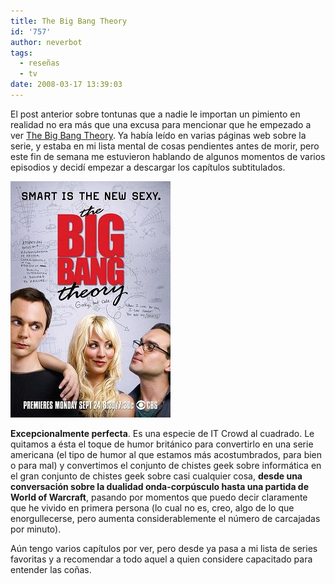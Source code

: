 ```yaml
---
title: The Big Bang Theory
id: '757'
author: neverbot
tags:
  - reseñas
  - tv
date: 2008-03-17 13:39:03
---
```


El post anterior sobre tontunas que a nadie le importan un pimiento en realidad no era más que una excusa para mencionar que he empezado a ver [The Big Bang Theory](http://en.wikipedia.org/wiki/Big_bang_theory). Ya había leído en varias páginas web sobre la serie, y estaba en mi lista mental de cosas pendientes antes de morir, pero este fin de semana me estuvieron hablando de algunos momentos de varios episodios y decidí empezar a descargar los capítulos subtitulados.

![The Big Bang Theory](./the-big-bang-theory/big_bang_theory.jpg "The Big Bang Theory")

**Excepcionalmente perfecta**. Es una especie de IT Crowd al cuadrado. Le quitamos a ésta el toque de humor británico para convertirlo en una serie americana (el tipo de humor al que estamos más acostumbrados, para bien o para mal) y convertimos el conjunto de chistes geek sobre informática en el gran conjunto de chistes geek sobre casi cualquier cosa, **desde una conversación sobre la dualidad onda-corpúsculo hasta una partida de World of Warcraft**, pasando por momentos que puedo decir claramente que he vivido en primera persona (lo cual no es, creo, algo de lo que enorgullecerse, pero aumenta considerablemente el número de carcajadas por minuto).

Aún tengo varios capítulos por ver, pero desde ya pasa a mi lista de series favoritas y a recomendar a todo aquel a quien considere capacitado para entender las coñas.